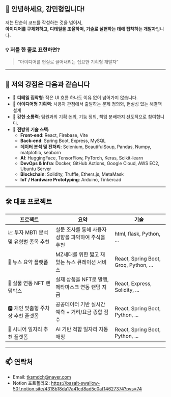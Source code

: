 ## 👋 안녕하세요, 강민형입니다!

저는 단순히 코드를 작성하는 것을 넘어서,  
**아이디어를 구체화하고, 디테일을 조율하며, 기술로 실현하는 데에 집착하는 개발자**입니다.

### 💡 저를 한 줄로 표현하면?

> "아이디어를 현실로 끌어내리는 집요한 기획형 개발자"

---

## 🚀 저의 강점은 다음과 같습니다

- 🎯 **디테일 집착형**: 작은 UI 흐름 하나도 이유 없이 넘어가지 않습니다.  
- 🧠 **아이디어형 기획력**: 사용자 관점에서 출발하는 문제 정의와, 현실성 있는 해결책 설계
- 🤝 **강한 소통력**: 팀원과의 기획 논의, 기능 정의, 책임 분배까지 선도적으로 참여합니다.
- 🧩 **전방위 기술 스택**:  
  - **Front-end**: React, Firebase, Vite  
  - **Back-end**: Spring Boot, Express, MySQL
  - **데이터 분석 및 전처리**: Selenium, BeautifulSoup,  Pandas, Numpy, matplotlib, seaborn
  - **AI**: HuggingFace, TensorFlow, PyTorch, Keras, Scikit-learn
  - **DevOps & Infra**: Docker, GitHub Actions, Google Cloud, AWS EC2, Ubuntu Server
  - **Blockchain**: Solidity, Truffle, Ethers.js, MetaMask
  - **IoT / Hardware Prototyping**: Arduino, Tinkercad

---

## 🛠️ 대표 프로젝트

| 프로젝트 | 요약 | 기술 |
|----------|------|------|
| 📈 투자 MBTI 분석 및 유형별 종목 추천 | 설문 조사를 통해 사용자 성향을 파악하여 주식을 추천 | html, flask, Python, ... |
| 📰 뉴스 요약 플랫폼 | 	MZ세대를 위한 짧고 재밌는 뉴스 큐레이션 서비스 | React, Spring Boot, Groq, Python, ... |
| 🎲 실물 연동 NFT 랜덤박스 | 실제 상품을 NFT로 발행, 메타마스크 연동 랜덤 지급 | React, Express, Solidity, ... |
| 🅿️ 개인 맞춤형 주차장 추천 플랫폼 | 공공데이터 기반 실시간 예측 + 거리/요금 종합 점수 | React, Spring Boot, Python, ... |
| 🧓 시니어 일자리 추천 플랫폼 | AI 기반 적합 일자리 자동 매칭 | React, Spring Boot, Python, ... |

---

## 📫 연락처

- Email: tksmdch@naver.com
- Notion 포트폴리오: https://basalt-swallow-50f.notion.site/4318b18da17a41cd8ad5c0af14627374?pvs=74
